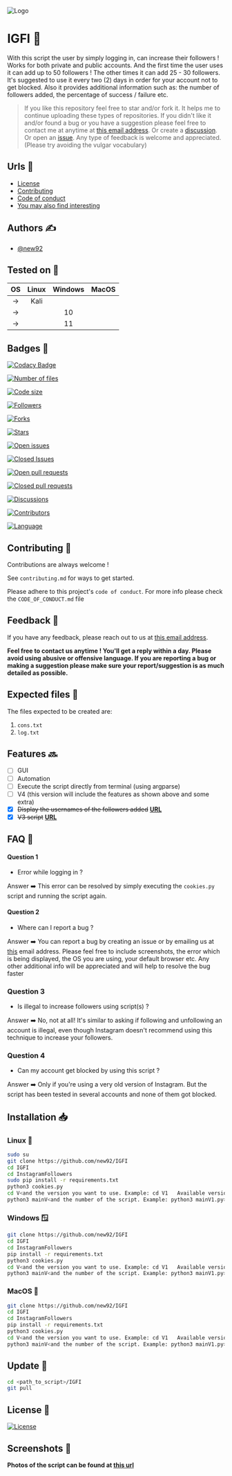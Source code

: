 ![Logo](https://user-images.githubusercontent.com/94779840/220741614-2ea1ace7-4bd7-411a-80e8-21ec40b75b4e.jpg)
# IGFI 🤖

With this script the user by simply logging in, can increase their followers !
Works for both private and public accounts.
And the first time the user uses it can add up to 50 followers ! The other times it can add 25 - 30 followers.
It's suggested to use it every two (2) days in order for your account not to get blocked.
Also it provides additional information such as: the number of followers added, the percentage of success / failure etc.

> If you like this repository feel free to star and/or fork it. It helps me to continue uploading these types of repositories.
If you didn't like it and/or found a bug or you have a suggestion please feel free to contact me at anytime at <a href='mailto:new92github@gmail.com'>this email address</a>. Or create a <a href="https://github.com/new92/IGFI/discussions">discussion</a>. Or open an <a href="https://github.com/new92/IGFI/issues">issue</a>.
Any type of feedback is welcome and appreciated. (Please try avoiding the vulgar vocabulary)


## Urls 🔗

 - [License](https://github.com/new92/IGFI/blob/main/LICENSE.md)
 - [Contributing](https://github.com/new92/IGFI/blob/main/CONTRIBUTING.md)
 - [Code of conduct](https://github.com/new92/IGFI/blob/main/CODE_OF_CONDUCT.md)
 - [You may also find interesting](https://github.com/new92?tab=repositories)


## Authors ✍️

- [@new92](https://www.github.com/new92)


## Tested on 🔎

| OS | Linux | Windows | MacOS
| :---: | :---: | :---: | :---: |
| -> | Kali |
| -> | | 10 |
| -> | | 11 |



## Badges 📛

[![Codacy Badge](https://app.codacy.com/project/badge/Grade/9864f7f507804c81975576919a4a684a?style=for-the-badge&logo=codacy)](https://app.codacy.com/gh/new92/IGFI/dashboard?style=for-the-badge&logo=codacy)

[![Number of files](https://img.shields.io/github/directory-file-count/new92/IGFI?style=for-the-badge)](https://img.shields.io/github/directory-file-count/new92/IGFI)

[![Code size](https://img.shields.io/github/languages/code-size/new92/IGFI?style=for-the-badge)](https://img.shields.io/github/languages/code-size/new92/IGFI)

[![Followers](https://img.shields.io/github/followers/new92?style=for-the-badge)](https://img.shields.io/github/followers/new92)

[![Forks](https://img.shields.io/github/forks/new92/IGFI?style=for-the-badge)](https://img.shields.io/github/forks/new92/IGFI)

[![Stars](https://img.shields.io/github/stars/new92/IGFI?style=for-the-badge)](https://img.shields.io/github/stars/new92/IGFI)

[![Open issues](https://img.shields.io/github/issues-raw/new92/IGFI?style=for-the-badge)](https://img.shields.io/github/issues-raw/new92/IGFI)

[![Closed Issues](https://img.shields.io/github/issues-closed-raw/new92/IGFI?style=for-the-badge)](https://img.shields.io/github/issues-closed-raw/new92/IGFI)

[![Open pull requests](https://img.shields.io/github/issues-pr-raw/new92/IGFI?style=for-the-badge)](https://img.shields.io/github/issues-pr-raw/new92/IGFI)

[![Closed pull requests](https://img.shields.io/github/issues-pr-closed-raw/new92/IGFI?style=for-the-badge)](https://img.shields.io/github/issues-pr-closed-raw/new92/IGFI)

[![Discussions](https://img.shields.io/github/discussions/new92/IGFI?style=for-the-badge)](https://img.shields.io/github/discussions/new92/IGFI)

[![Contributors](https://img.shields.io/github/contributors/new92/IGFI?style=for-the-badge)](https://img.shields.io/github/contributors/new92/IGFI)

[![Language](https://img.shields.io/github/languages/top/new92/IGFI?style=for-the-badge)](https://img.shields.io/github/languages/top/new92/IGFI?style=for-the-badge)

## Contributing 🤝

Contributions are always welcome !

See `contributing.md` for ways to get started.

Please adhere to this project's `code of conduct`.
For more info please check the `CODE_OF_CONDUCT.md` file


## Feedback 💭

If you have any feedback, please reach out to us at <a href="mailto:new92github@gmail.com">this email address</a>.

**Feel free to contact us anytime ! You'll get a reply within a day. Please avoid using abusive or offensive language.
If you are reporting a bug or making a suggestion please make sure your report/suggestion is as much detailed as possible.**

## Expected files 📁

The files expected to be created are:
1. `cons.txt`
2. `log.txt`

## Features 🔜

- [ ] GUI
- [ ] Automation
- [ ] Execute the script directly from terminal (using argparse)
- [ ] V4 (this version will include the features as shown above and some extra)
- [x] ~~Display the usernames of the followers added~~ **<a href="https://github.com/new92/IGFI/tree/main/InstagramFollowers">URL</a>**
- [x] ~~V3 script~~ **<a href='https://github.com/new92/IGFI/tree/main/InstagramFollowers/V3'>URL</a>**

## FAQ 🤔

#### Question 1

- Error while logging in ?

Answer ➡️ This error can be resolved by simply executing the `cookies.py` script and running the script again.

#### Question 2

- Where can I report a bug ?

Answer ➡️ You can report a bug by creating an issue or by emailing us at <a href="mailto:new92github@gmail.com">this</a> email address. Please feel free to include screenshots, the error which is being displayed, the OS you are using, your default browser etc. Any other additional info will be appreciated and will help to resolve the bug faster

### Question 3

- Is illegal to increase followers using script(s) ?

Answer ➡️ No, not at all! It's similar to asking if following and unfollowing an account is illegal, even though Instagram doesn't recommend using this technique to increase your followers.


### Question 4

- Can my account get blocked by using this script ?

Answer ➡️ Only if you're using a very old version of Instagram. But the script has been tested in several accounts and none of them got blocked.


## Installation 📥

### Linux 🐧

```bash
sudo su
git clone https://github.com/new92/IGFI
cd IGFI
cd InstagramFollowers
sudo pip install -r requirements.txt
python3 cookies.py
cd V<and the version you want to use. Example: cd V1   Available versions: 1/2/3>
python3 mainV<and the number of the script. Example: python3 mainV1.py>.py
```

### Windows 🪟

```bash
git clone https://github.com/new92/IGFI
cd IGFI
cd InstagramFollowers
pip install -r requirements.txt
python3 cookies.py
cd V<and the version you want to use. Example: cd V1   Available versions: 1/2/3>
python3 mainV<and the number of the script. Example: python3 mainV1.py>.py
```

### MacOS 🍎

```bash
git clone https://github.com/new92/IGFI
cd IGFI
cd InstagramFollowers
pip install -r requirements.txt
python3 cookies.py
cd V<and the version you want to use. Example: cd V1   Available versions: 1/2/3>
python3 mainV<and the number of the script. Example: python3 mainV1.py>.py
```
    
## Update 🔄️

```bash
cd <path_to_script>/IGFI
git pull
```

## License 📜

[![License](https://img.shields.io/github/license/new92/IGFI?style=for-the-badge)](https://github.com/new92/IGFI/blob/main/LICENSE.md)


## Screenshots 📸

**Photos of the script can be found at <a href="https://github.com/new92/IGFI/tree/main/InstagramFollowers/Photos">this url</a>**
